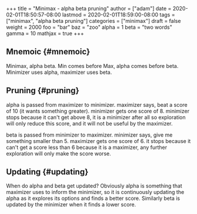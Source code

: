+++
title = "Minimax - alpha beta pruning"
author = ["adam"]
date = 2020-02-01T18:50:57-08:00
lastmod = 2020-02-01T18:59:00-08:00
tags = ["minimax", "alpha beta pruning"]
categories = ["minimax"]
draft = false
weight = 2000
foo = "bar"
baz = "zoo"
alpha = 1
beta = "two words"
gamma = 10
mathjax = true
+++

## Mnemoic {#mnemoic}

Minimax, alpha beta.  Min comes before Max, alpha comes before beta.
Minimizer uses alpha, maximizer uses beta.


## Pruning {#pruning}

alpha is passed from maximizer to minimizer. maximizer says, beat a score of 10
(it wants something greater). minimizer gets one score of 8. minimizer stops
because it can't get above 8, it is a minimizer after all so exploration will
only reduce this score, and it will not be useful by the maximizer.

beta is passed from minimizer to maximizer.  minimizer says, give me something
smaller than 5.  maximizer gets one score of 6.  it stops because it can't get a
score less than 6 because it is a maximizer, any further exploration will only
make the score worse.


## Updating {#updating}

When do alpha and beta get updated?  Obviously alpha is something that maximizer
uses to inform the minimizer, so it is continuously updating the alpha as it
explores its options and finds a better score.  Similarly beta is updated by the
minimizer when it finds a lower score.

